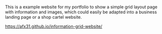 This is a example website for my portfolio to show a simple grid layout page with information and images, which could easily be adapted into a business landing page or a shop cartel website.

https://afx31.github.io/information-grid-website/
